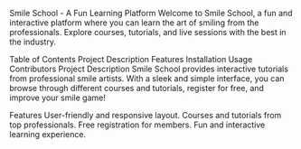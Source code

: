 Smile School - A Fun Learning Platform
Welcome to Smile School, a fun and interactive platform where you can learn the art of smiling from the professionals. Explore courses, tutorials, and live sessions with the best in the industry.

Table of Contents
Project Description
Features
Installation
Usage
Contributors
Project Description
Smile School provides interactive tutorials from professional smile artists. With a sleek and simple interface, you can browse through different courses and tutorials, register for free, and improve your smile game!

Features
User-friendly and responsive layout.
Courses and tutorials from top professionals.
Free registration for members.
Fun and interactive learning experience.
